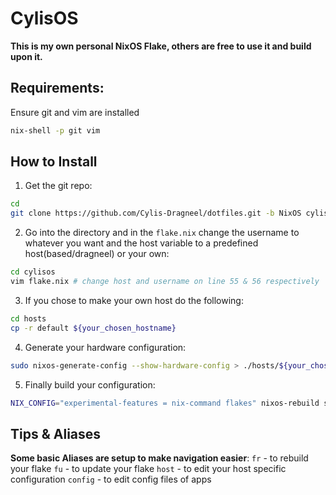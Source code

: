 # CylisOS

**This is my own personal NixOS Flake, others are free to use it and build upon it.**

## Requirements:

Ensure git and vim are installed

```bash
nix-shell -p git vim
```

## How to Install

1. Get the git repo:

```bash
cd
git clone https://github.com/Cylis-Dragneel/dotfiles.git -b NixOS cylisos
```

2. Go into the directory and in the `flake.nix` change the username to whatever you want and the host variable to a predefined host(based/dragneel) or your own:

```bash
cd cylisos
vim flake.nix # change host and username on line 55 & 56 respectively
```

3. If you chose to make your own host do the following:

```bash
cd hosts
cp -r default ${your_chosen_hostname}
```

4. Generate your hardware configuration:

```bash
sudo nixos-generate-config --show-hardware-config > ./hosts/${your_chosen_hostname}/hardware.nix
```

5. Finally build your configuration:

```bash
NIX_CONFIG="experimental-features = nix-command flakes" nixos-rebuild switch --flake ~/cylisos/#${your_chosen_hostname} --use-remote-sudo
```

## Tips & Aliases

**Some basic Aliases are setup to make navigation easier**:
`fr` - to rebuild your flake
`fu` - to update your flake
`host` - to edit your host specific configuration
`config` - to edit config files of apps
